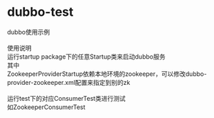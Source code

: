# dubbo-test
dubbo使用示例<br/>
<br/>
使用说明<br/>
运行startup package下的任意Startup类来启动dubbo服务<br/>
其中<br/>
ZookeeperProviderStartup依赖本地环境的zookeeper，可以修改dubbo-provider-zookeeper.xml配置来指定到别的zk<br/>
<br/>
运行test下的对应ConsumerTest类进行测试<br/>
如ZookeeperConsumerTest<br/>

